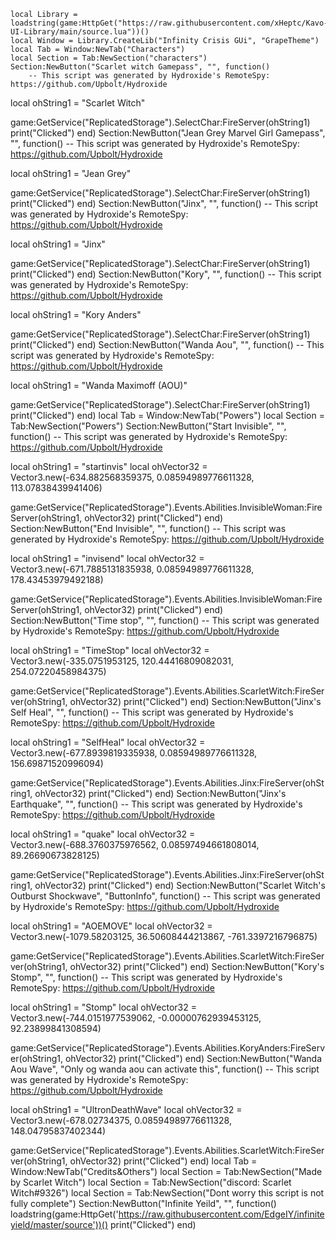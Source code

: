     local Library = loadstring(game:HttpGet("https://raw.githubusercontent.com/xHeptc/Kavo-UI-Library/main/source.lua"))()
    local Window = Library.CreateLib("Infinity Crisis GUi", "GrapeTheme")
    local Tab = Window:NewTab("Characters")
    local Section = Tab:NewSection("characters")
    Section:NewButton("Scarlet witch Gamepass", "", function()
        -- This script was generated by Hydroxide's RemoteSpy: https://github.com/Upbolt/Hydroxide

local ohString1 = "Scarlet Witch"

game:GetService("ReplicatedStorage").SelectChar:FireServer(ohString1)
        print("Clicked")
    end)
    Section:NewButton("Jean Grey Marvel Girl Gamepass", "", function()
        -- This script was generated by Hydroxide's RemoteSpy: https://github.com/Upbolt/Hydroxide

local ohString1 = "Jean Grey"

game:GetService("ReplicatedStorage").SelectChar:FireServer(ohString1)
        print("Clicked")
    end)
    Section:NewButton("Jinx", "", function()
        -- This script was generated by Hydroxide's RemoteSpy: https://github.com/Upbolt/Hydroxide

local ohString1 = "Jinx"

game:GetService("ReplicatedStorage").SelectChar:FireServer(ohString1)
        print("Clicked")
    end)
    Section:NewButton("Kory", "", function()
        -- This script was generated by Hydroxide's RemoteSpy: https://github.com/Upbolt/Hydroxide

local ohString1 = "Kory Anders"

game:GetService("ReplicatedStorage").SelectChar:FireServer(ohString1)
        print("Clicked")
    end)
    Section:NewButton("Wanda Aou", "", function()
        -- This script was generated by Hydroxide's RemoteSpy: https://github.com/Upbolt/Hydroxide

local ohString1 = "Wanda Maximoff (AOU)"

game:GetService("ReplicatedStorage").SelectChar:FireServer(ohString1)
        print("Clicked")
    end)
    local Tab = Window:NewTab("Powers")
    local Section = Tab:NewSection("Powers")
    Section:NewButton("Start Invisible", "", function()
        -- This script was generated by Hydroxide's RemoteSpy: https://github.com/Upbolt/Hydroxide

local ohString1 = "startinvis"
local ohVector32 = Vector3.new(-634.882568359375, 0.08594989776611328, 113.07838439941406)

game:GetService("ReplicatedStorage").Events.Abilities.InvisibleWoman:FireServer(ohString1, ohVector32)
        print("Clicked")
    end)
    Section:NewButton("End Invisible", "", function()
        -- This script was generated by Hydroxide's RemoteSpy: https://github.com/Upbolt/Hydroxide

local ohString1 = "invisend"
local ohVector32 = Vector3.new(-671.7885131835938, 0.08594989776611328, 178.43453979492188)

game:GetService("ReplicatedStorage").Events.Abilities.InvisibleWoman:FireServer(ohString1, ohVector32)
        print("Clicked")
    end)
    Section:NewButton("Time stop", "", function()
-- This script was generated by Hydroxide's RemoteSpy: https://github.com/Upbolt/Hydroxide

local ohString1 = "TimeStop"
local ohVector32 = Vector3.new(-335.0751953125, 120.44416809082031, 254.07220458984375)

game:GetService("ReplicatedStorage").Events.Abilities.ScarletWitch:FireServer(ohString1, ohVector32)
        print("Clicked")
    end)
    Section:NewButton("Jinx's Self Heal", "", function()
        -- This script was generated by Hydroxide's RemoteSpy: https://github.com/Upbolt/Hydroxide

local ohString1 = "SelfHeal"
local ohVector32 = Vector3.new(-677.8939819335938, 0.08594989776611328, 156.69871520996094)

game:GetService("ReplicatedStorage").Events.Abilities.Jinx:FireServer(ohString1, ohVector32)
        print("Clicked")
    end)
    Section:NewButton("Jinx's Earthquake", "", function()
        -- This script was generated by Hydroxide's RemoteSpy: https://github.com/Upbolt/Hydroxide

local ohString1 = "quake"
local ohVector32 = Vector3.new(-688.3760375976562, 0.08597494661808014, 89.26690673828125)

game:GetService("ReplicatedStorage").Events.Abilities.Jinx:FireServer(ohString1, ohVector32)
        print("Clicked")
    end)
    Section:NewButton("Scarlet Witch's Outburst Shockwave", "ButtonInfo", function()
        -- This script was generated by Hydroxide's RemoteSpy: https://github.com/Upbolt/Hydroxide

local ohString1 = "AOEMOVE"
local ohVector32 = Vector3.new(-1079.58203125, 36.50608444213867, -761.3397216796875)

game:GetService("ReplicatedStorage").Events.Abilities.ScarletWitch:FireServer(ohString1, ohVector32)
        print("Clicked")
    end)
    Section:NewButton("Kory's Stomp", "", function()
        -- This script was generated by Hydroxide's RemoteSpy: https://github.com/Upbolt/Hydroxide

local ohString1 = "Stomp"
local ohVector32 = Vector3.new(-744.0151977539062, -0.00000762939453125, 92.23899841308594)

game:GetService("ReplicatedStorage").Events.Abilities.KoryAnders:FireServer(ohString1, ohVector32)
        print("Clicked")
    end)
    Section:NewButton("Wanda Aou Wave", "Only og wanda aou can activate this", function()
        -- This script was generated by Hydroxide's RemoteSpy: https://github.com/Upbolt/Hydroxide

local ohString1 = "UltronDeathWave"
local ohVector32 = Vector3.new(-678.02734375, 0.08594989776611328, 148.04795837402344)

game:GetService("ReplicatedStorage").Events.Abilities.ScarletWitch:FireServer(ohString1, ohVector32)
        print("Clicked")
    end)
    local Tab = Window:NewTab("Credits&Others")
    local Section = Tab:NewSection("Made by Scarlet Witch")
    local Section = Tab:NewSection("discord: Scarlet Witch#9326")
    local Section = Tab:NewSection("Dont worry this script is not fully complete")
    Section:NewButton("Infinite Yeild", "", function()
        loadstring(game:HttpGet('https://raw.githubusercontent.com/EdgeIY/infiniteyield/master/source'))()
        print("Clicked")
    end)
